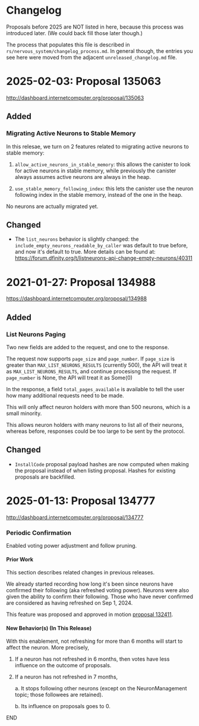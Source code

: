 # Changelog

Proposals before 2025 are NOT listed in here, because this process was
introduced later. (We could back fill those later though.)

The process that populates this file is described in
`rs/nervous_system/changelog_process.md`. In general though, the entries you see
here were moved from the adjacent `unreleased_changelog.md` file.


# 2025-02-03: Proposal 135063

http://dashboard.internetcomputer.org/proposal/135063

## Added

### Migrating Active Neurons to Stable Memory

In this relesae, we turn on 2 features related to migrating active neurons to stable memory:

1. `allow_active_neurons_in_stable_memory`: this allows the canister to look for active neurons in
   stable memory, while previously the canister always assumes active neurons are always in the heap.

2. `use_stable_memory_following_index`: this lets the canister use the neuron following index in the
   stable memory, instead of the one in the heap.

No neurons are actually migrated yet.

## Changed

* The `list_neurons` behavior is slightly changed: the `include_empty_neurons_readable_by_caller`
  was default to true before, and now it's default to true. More details can be found at:
  https://forum.dfinity.org/t/listneurons-api-change-empty-neurons/40311


# 2021-01-27: Proposal 134988

https://dashboard.internetcomputer.org/proposal/134988

## Added

### List Neurons Paging

Two new fields are added to the request, and one to the response.

The request now supports `page_size` and `page_number`.  If `page_size` is greater than 
`MAX_LIST_NEURONS_RESULTS` (currently 500), the API will treat it as `MAX_LIST_NEURONS_RESULTS`, and
continue procesisng the request.  If `page_number` is None, the API will treat it as Some(0)

In the response, a field `total_pages_available` is available to tell the user how many
additional requests need to be made.

This will only affect neuron holders with more than 500 neurons, which is a small minority.

This allows neuron holders with many neurons to list all of their neurons, whereas before, 
responses could be too large to be sent by the protocol.

## Changed

* `InstallCode` proposal payload hashes are now computed when making the proposal instead of when
  listing proposal. Hashes for existing proposals are backfilled.

# 2025-01-13: Proposal 134777

http://dashboard.internetcomputer.org/proposal/134777

### Periodic Confirmation

Enabled voting power adjustment and follow pruning.

#### Prior Work

This section describes related changes in previous releases.

We already started recording how long it's been since neurons have confirmed
their following (aka refreshed voting power). Neurons were also given the
ability to confirm their following. Those who have never confirmed are
considered as having refreshed on Sep 1, 2024.

This feature was proposed and approved in motion [proposal 132411].

[proposal 132411]: https://dashboard.internetcomputer.org/proposal/132411

#### New Behavior(s) (In This Release)

With this enablement, not refreshing for more than 6 months will start to affect
the neuron. More precisely,

1. If a neuron has not refreshed in 6 months, then votes have less influence on
   the outcome of proposals.

2. If a neuron has not refreshed in 7 months,

    a. It stops following other neurons (except on the NeuronManagement topic;
       those followees are retained).

    b. Its influence on proposals goes to 0.


END
